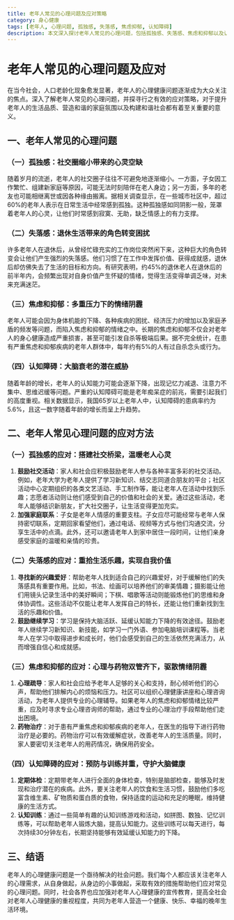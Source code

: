 ```yaml
---
title: 老年人常见的心理问题及应对策略
category: 身心健康
tags: [老年人, 心理问题, 孤独感, 失落感, 焦虑抑郁, 认知障碍]
description: 本文深入探讨老年人常见的心理问题，包括孤独感、失落感、焦虑和抑郁以及认知障碍，并提供一系列实用的应对策略，旨在提升老年人的心理健康水平和生活质量。
---
```


# 老年人常见的心理问题及应对

在当今社会，人口老龄化现象愈发显著，老年人的心理健康问题逐渐成为大众关注的焦点。深入了解老年人常见的心理问题，并探寻行之有效的应对策略，对于提升老年人的生活品质、营造和谐的家庭氛围以及构建和谐社会都有着至关重要的意义。

## 一、老年人常见的心理问题

### （一）孤独感：社交圈缩小带来的心灵空缺
随着岁月的流逝，老年人的社交圈子往往不可避免地逐渐缩小。一方面，子女因工作繁忙、组建新家庭等原因，可能无法时刻陪伴在老人身边；另一方面，多年的老友也可能相继离世或因各种缘由搬离。据相关调查显示，在一些城市社区中，超过60%的老年人表示在日常生活中经常感到孤独。这种孤独感如同阴影一般，笼罩着老年人的心灵，让他们时常感到寂寞、无助，缺乏情感上的有力支撑。

### （二）失落感：退休生活带来的角色转变困扰
许多老年人在退休后，从曾经忙碌充实的工作岗位突然闲下来，这种巨大的角色转变会让他们产生强烈的失落感。他们习惯了在工作中发挥价值、获得成就感，退休后却仿佛失去了生活的目标和方向。有研究表明，约45%的退休老人在退休后的前半年内，会频繁出现对自身价值产生怀疑的情绪，觉得生活变得单调乏味，对未来充满迷茫。

### （三）焦虑和抑郁：多重压力下的情绪阴霾
老年人可能会因为身体机能的下降、各种疾病的困扰、经济压力的增加以及家庭矛盾的频发等问题，而陷入焦虑和抑郁的情绪之中。长期的焦虑和抑郁不仅会对老年人的身心健康造成严重损害，甚至可能引发自杀等极端后果。据不完全统计，在患有严重焦虑和抑郁疾病的老年人群体中，每年约有5%的人有过自杀念头或行为。

### （四）认知障碍：大脑衰老的潜在威胁
随着年龄的增长，老年人的认知能力可能会逐渐下降，出现记忆力减退、注意力不集中、思维迟缓等问题。严重的认知障碍可能是老年痴呆症的前兆，需要引起我们的高度重视。相关数据显示，我国65岁以上老年人中，认知障碍的患病率约为5.6%，且这一数字随着年龄的增长而呈上升趋势。

## 二、老年人常见心理问题的应对方法

### （一）孤独感的应对：搭建社交桥梁，温暖老人心灵
1. **鼓励社交活动**：家人和社会应积极鼓励老年人参与各种丰富多彩的社交活动。例如，老年大学为老年人提供了学习新知识、结交志同道合朋友的平台；社区活动中心定期组织的各类文艺活动、手工制作等，能让老年人在活动中找到乐趣；志愿者活动则让他们感受到自己的价值和社会的关爱。通过这些活动，老年人能够结识新朋友，扩大社交圈子，让生活变得更加充实。
2. **加强家庭联系**：子女是老年人情感的重要支柱。子女应尽可能经常与老年人保持密切联系，定期回家看望他们，通过电话、视频等方式与他们沟通交流，分享生活中的点滴。此外，还可以邀请老年人到家中居住一段时间，让他们亲身感受家庭的温暖和亲情的珍贵。

### （二）失落感的应对：重拾生活乐趣，实现自我价值
1. **寻找新的兴趣爱好**：帮助老年人找到适合自己的兴趣爱好，对于缓解他们的失落感具有重要作用。比如，书法、绘画可以培养他们的审美情趣；摄影能让他们用镜头记录生活中的美好瞬间；下棋、唱歌等活动则能锻炼他们的思维和身体协调性。这些活动不仅能让老年人发挥自己的特长，还能让他们重新找到生活的乐趣和价值。
2. **鼓励继续学习**：学习是保持大脑活跃、延缓认知能力下降的有效途径。鼓励老年人继续学习新知识、新技能，如学习一门外语、参加电脑培训课程等。当老年人在学习中取得进步和成长时，他们会感受到自己的生活依然充满活力，从而增强自信心和成就感。

### （三）焦虑和抑郁的应对：心理与药物双管齐下，驱散情绪阴霾
1. **心理疏导**：家人和社会应给予老年人足够的关心和支持，耐心倾听他们的心声，帮助他们排解内心的烦恼和压力。社区可以组织心理健康讲座和心理咨询活动，为老年人提供专业的心理辅导。如果老年人的焦虑和抑郁情绪比较严重，应及时寻求专业心理咨询师的帮助，通过专业的心理治疗手段帮助他们走出困境。
2. **药物治疗**：对于患有严重焦虑和抑郁疾病的老年人，在医生的指导下进行药物治疗是必要的。药物治疗可以有效缓解症状，改善老年人的生活质量。同时，家人要密切关注老年人的用药情况，确保用药安全。

### （四）认知障碍的应对：预防与训练并重，守护大脑健康
1. **定期体检**：定期带老年人进行全面的身体检查，特别是脑部检查，能够及时发现和治疗潜在的疾病。此外，要关注老年人的饮食和生活习惯，鼓励他们多吃富含维生素、矿物质和蛋白质的食物，保持适度的运动和充足的睡眠，维持健康的生活方式。
2. **认知训练**：通过一些简单有趣的认知训练游戏和活动，如拼图、数独、记忆训练等，可以帮助老年人锻炼大脑，提高认知能力。这些训练可以每天进行，每次持续30分钟左右，长期坚持能够有效延缓认知能力的下降。

## 三、结语
老年人的心理健康问题是一个亟待解决的社会问题。我们每个人都应该关注老年人的心理需求，从自身做起，从身边的小事做起，采取有效的措施帮助他们应对常见的心理问题。同时，社会各界也应加强对老年人心理健康的宣传教育，提高全社会对老年人心理健康的重视程度，共同为老年人营造一个健康、快乐、幸福的晚年生活环境。